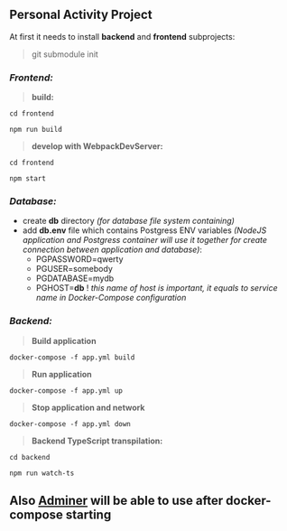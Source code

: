## **Personal Activity Project**

At first it needs to install **backend** and **frontend** subprojects:

> git submodule init

### _Frontend:_

> **build:**

`cd frontend`

`npm run build`

> **develop with WebpackDevServer:**

`cd frontend`

`npm start`

### _Database:_

- create **db** directory _(for database file system containing)_
- add **db.env** file which contains Postgress ENV variables _(NodeJS application and Postgress container will use it together for create connection between application and database)_:
  - PGPASSWORD=qwerty
  - PGUSER=somebody
  - PGDATABASE=mydb
  - PGHOST=**db** ! _this name of host is important, it equals to service name in Docker-Compose configuration_

### _Backend:_

> **Build application**

`docker-compose -f app.yml build`

> **Run application**

`docker-compose -f app.yml up`

> **Stop application and network**

`docker-compose -f app.yml down`

> **Backend TypeScript transpilation:**

`cd backend`

`npm run watch-ts`

## **Also [Adminer](localhost:5000) will be able to use after docker-compose starting**
